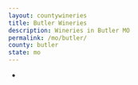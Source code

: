 ```yaml
---
layout: countywineries
title: Butler Wineries
description: Wineries in Butler MO
permalink: /mo/butler/
county: butler
state: mo
---
```

-
